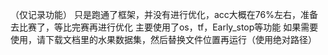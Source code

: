 （仅记录功能）
只是跑通了框架，并没有进行优化，acc大概在76%左右，准备去比赛了，等比完赛再进行优化
主要使用了os，tf，Early_stop等功能
如果需要使用，请下载文档里的水果数据集，然后替换文件位置再运行（使用绝对路径）

